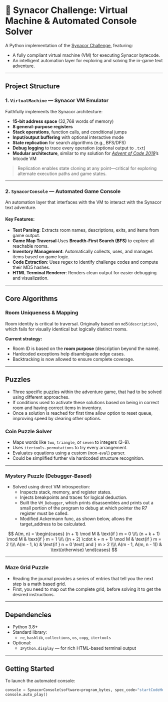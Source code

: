 # 🧠 Synacor Challenge: Virtual Machine & Automated Console Solver

A Python implementation of the [Synacor Challenge](https://github.com/Aneurysm9/vm_challenge/tree/main), featuring:

- A fully compliant virtual machine (VM) for executing Synacor bytecode.
- An intelligent automation layer for exploring and solving the in-game text adventure.

---

## Project Structure

### 1. `VirtualMachine` — Synacor VM Emulator

Faithfully implements the Synacor architecture:

- **15-bit address space** (32,768 words of memory)
- **8 general-purpose registers**
- **Stack operations**, function calls, and conditional jumps
- **Input/output buffering** with optional interactive mode
- **State replication** for search algorithms (e.g., BFS/DFS)
- **Debug logging** to trace every operation (optional output to `.txt`)
- **Modular architecture**, similar to my solution for *[Advent of Code 2019](https://github.com/abbasmoosajee07/AdventofCode/blob/main/2019/Intcode_Computer/Intcode_Computer.py)*’s Intcode VM

> Replication enables state cloning at any point—critical for exploring alternate execution paths and game states.

---

### 2. `SynacorConsole` — Automated Game Console

An automation layer that interfaces with the VM to interact with the Synacor text adventure.

#### Key Features:

- **Text Parsing**: Extracts room names, descriptions, exits, and items from game output.
- **Game Map Traversal**:Uses **Breadth-First Search (BFS)** to explore all reachable rooms.
- **Inventory Management**: Automatically collects, uses, and manages items based on game logic.
- **Code Extraction**: Uses regex to identify challenge codes and compute their MD5 hashes.
- **HTML Terminal Renderer**: Renders clean output for easier debugging and visualization.

---

## Core Algorithms

### Room Uniqueness & Mapping

Room identity is critical to traversal. Originally based on `md5(description)`, which fails for visually identical but logically distinct rooms.

**Current strategy:**
- Room ID is based on the **room purpose** (description beyond the name).
- Hardcoded exceptions help disambiguate edge cases.
- Backtracking is now allowed to ensure complete coverage.

---
## Puzzles
- Three specific puzzles within the adventure game, that had to be solved using different approaches.
- If conditions used to activate these solutions based on being in correct room and having correct items in inventory.
- Once a solution is reached for first time allow option to reset queue, improving speed by clearing other options.

### Coin Puzzle Solver

- Maps words like `two`, `triangle`, or `seven` to integers (2–9).
- Uses `itertools.permutations` to try every arrangement.
- Evaluates equations using a custom (non-`eval`) parser.
- Could be simplified further via hardcoded structure recognition.

---

### Mystery Puzzle (Debugger-Based)

- Solved using direct VM introspection:
  - Inspects stack, memory, and register states.
  - Injects breakpoints and traces for logical deduction.
  - Built the `VM_Debugger`, which prints disassembles and prints out a small portion of the program to debug at which pointer the R7 register must be called.
  - Modified Ackermann func, as shown below, allows the target_address to be calculated.

$$
A(m, n) =
\begin{cases}
(n + 1) \mod M & \text{if } m = 0 \\\\
(n + k + 1) \mod M & \text{if } m = 1 \\\\
((n + 2) \cdot k + n + 1) \mod M & \text{if } m = 2 \\\\
A(m - 1, k) & \text{if } n = 0 \text{ and } m > 2 \\\\
A(m - 1, A(m, n - 1)) & \text{otherwise}
\end{cases}
$$

---

### Maze Grid Puzzle

- Reading the journal provides a series of entries that tell you the next step is a math based grid.
- First, you need to map out the complete grid, before solving it to get the desired instructions.

---
## Dependencies
- Python 3.8+
- Standard library:
  - `re`, `hashlib`, `collections`, `os`, `copy`, `itertools`
- Optional:
  - `IPython.display` — for rich HTML-based terminal output

---

## Getting Started
To launch the automated console:

```python
console = SynacorConsole(software=program_bytes, spec_code="startCodeHere")
console.auto_play()
